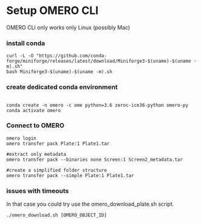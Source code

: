 # Setup OMERO CLI
OMERO CLI only works only Linux (possibly Mac)

### install conda
```
curl -L -O "https://github.com/conda-forge/miniforge/releases/latest/download/Miniforge3-$(uname)-$(uname -m).sh"
bash Miniforge3-$(uname)-$(uname -m).sh
```

### create dedicated conda environment
```

conda create -n omero -c ome python=3.6 zeroc-ice36-python omero-py
conda activate omero

```
### Connect to OMERO
```
omero login
omero transfer pack Plate:1 Plate1.tar

#extract only metadata
omero transfer pack --binaries none Screen:1 Screen2_metadata.tar

#create a simplified folder structure
omero transfer pack --simple Plate:1 Plate1.tar

```


### issues with timeouts

In that case you could try use the omero_download_plate.sh script.
```
./omero_download.sh [OMERO_OBJECT_ID]
```
